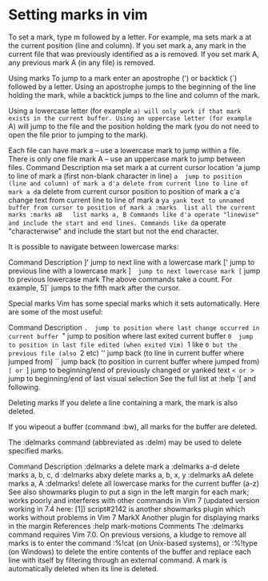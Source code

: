 # Setting marks in vim
To set a mark, type m followed by a letter. For example, ma sets mark a at the current position (line and column). If you set mark a, any mark in the current file that was previously identified as a is removed. If you set mark A, any previous mark A (in any file) is removed.

Using marks
To jump to a mark enter an apostrophe (') or backtick (`) followed by a letter. Using an apostrophe jumps to the beginning of the line holding the mark, while a backtick jumps to the line and column of the mark.

Using a lowercase letter (for example `a) will only work if that mark exists in the current buffer. Using an uppercase letter (for example `A) will jump to the file and the position holding the mark (you do not need to open the file prior to jumping to the mark).

Each file can have mark a – use a lowercase mark to jump within a file.
There is only one file mark A – use an uppercase mark to jump between files.
Command	Description
ma	set mark a at current cursor location
'a	jump to line of mark a (first non-blank character in line)
`a	jump to position (line and column) of mark a
d'a	delete from current line to line of mark a
d`a	delete from current cursor position to position of mark a
c'a	change text from current line to line of mark a
y`a	yank text to unnamed buffer from cursor to position of mark a
:marks	list all the current marks
:marks aB	list marks a, B
Commands like d'a operate "linewise" and include the start and end lines.
Commands like d`a operate "characterwise" and include the start but not the end character.

It is possible to navigate between lowercase marks:

Command	Description
]'	jump to next line with a lowercase mark
['	jump to previous line with a lowercase mark
]`	jump to next lowercase mark
[`	jump to previous lowercase mark
The above commands take a count. For example, 5]` jumps to the fifth mark after the cursor.

Special marks
Vim has some special marks which it sets automatically. Here are some of the most useful:

Command	Description
`.	jump to position where last change occurred in current buffer
`"	jump to position where last exited current buffer
`0	jump to position in last file edited (when exited Vim)
`1	like `0 but the previous file (also `2 etc)
''	jump back (to line in current buffer where jumped from)
``	jump back (to position in current buffer where jumped from)
`[ or `]	jump to beginning/end of previously changed or yanked text
`< or `>	jump to beginning/end of last visual selection
See the full list at :help '[ and following.

Deleting marks
If you delete a line containing a mark, the mark is also deleted.

If you wipeout a buffer (command :bw), all marks for the buffer are deleted.

The :delmarks command (abbreviated as :delm) may be used to delete specified marks.

Command	Description
:delmarks a	delete mark a
:delmarks a-d	delete marks a, b, c, d
:delmarks abxy	delete marks a, b, x, y
:delmarks aA	delete marks a, A
:delmarks!	delete all lowercase marks for the current buffer (a-z)
See also
showmarks plugin to put a sign in the left margin for each mark; works poorly and interferes with other commands in Vim 7 (updated version working in 7.4 here: [1])
script#2142 is another showmarks plugin which works without problems in Vim 7
MarkX Another plugin for displaying marks in the margin
References
:help mark-motions
Comments
The :delmarks command requires Vim 7.0. On previous versions, a kludge to remove all marks is to enter the command :%!cat (on Unix-based systems), or :%!type (on Windows) to delete the entire contents of the buffer and replace each line with itself by filtering through an external command. A mark is automatically deleted when its line is deleted.
